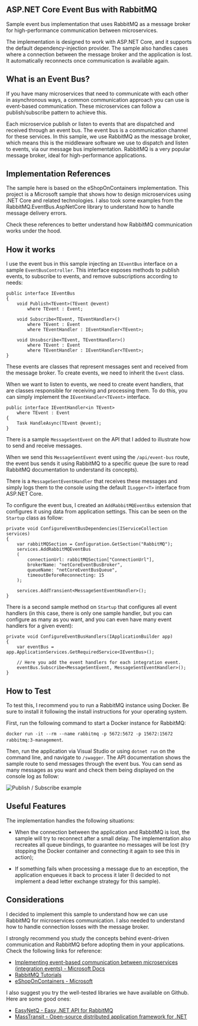 ## ASP.NET Core Event Bus with RabbitMQ 

Sample event bus implementation that uses RabbitMQ as a message broker for high-performance communication between microservices.

The implementation is designed to work with ASP.NET Core, and it supports the default dependency-injection provider. 
The sample also handles cases where a connection between the message broker and the application is lost. It automatically reconnects once communication is available again.

## What is an Event Bus?

If you have many microservices that need to communicate with each other in asynchronous ways, a common communication approach you can use is event-based communication. These microservices can follow a publish/subscribe pattern to achieve this. 

Each microservice publish or listen to events that are dispatched and received through an event bus. The event bus is a communication channel for these services. In this sample, we use RabbitMQ as the message broker, which means this is the middleware software we use to dispatch and listen to events, via our message bus implementation. RabbitMQ is a very popular message broker, ideal for high-performance applications.

## Implementation References

The sample here is based on the eShopOnContainers implementation. This project is a Microsoft sample that shows how to design microservices using .NET Core and related technologies. I also took some examples from the RabbitMQ.EventBus.AspNetCore library to understand how to handle message delivery errors.

Check these references to better understand how RabbitMQ communication works under the hood.

## How it works

I use the event bus in this sample injecting an `IEventBus` interface on a sample `EventBusController`. This interface exposes methods to publish events, to subscribe to events, and remove subscriptions according to needs:

```
public interface IEventBus
{
	void Publish<TEvent>(TEvent @event)
		where TEvent : Event;

	void Subscribe<TEvent, TEventHandler>()
		where TEvent : Event
		where TEventHandler : IEventHandler<TEvent>;

	void Unsubscribe<TEvent, TEventHandler>()
		where TEvent : Event
		where TEventHandler : IEventHandler<TEvent>;
}
```

These events are classes that represent messages sent and received from the message broker. To create events, we need to inherit the `Event` class.

When we want to listen to events, we need to create event handlers, that are classes responsible for receiving and processing them. To do this, you can simply implement the `IEventHandler<TEvent>` interface.

```
public interface IEventHandler<in TEvent>
	where TEvent : Event
{
	Task HandleAsync(TEvent @event);
}
```

There is a sample `MessageSentEvent` on the API that I added to illustrate how to send and receive messages. 

When we send this `MessageSentEvent` event using the `/api/event-bus` route, the event bus sends it using RabbitMQ to a specific queue (be sure to read RabbitMQ documentation to understand its concepts). 

There is a `MessageSentEventHandler` that receives these messages and simply logs them to the console using the default `ILogger<T>` interface from ASP.NET Core.

To configure the event bus, I created an `AddRabbitMQEventBus` extension that configures it using data from application settings. This can be seen on the `Startup` class as follow:

```
private void ConfigureEventBusDependencies(IServiceCollection services)
{
	var rabbitMQSection = Configuration.GetSection("RabbitMQ");
	services.AddRabbitMQEventBus
	(
		connectionUrl: rabbitMQSection["ConnectionUrl"],
		brokerName: "netCoreEventBusBroker",
		queueName: "netCoreEventBusQueue",
		timeoutBeforeReconnecting: 15
	);

	services.AddTransient<MessageSentEventHandler>();
}
```

There is a second sample method on `Startup` that configures all event handlers (in this case, there is only one sample handler, but you can configure as many as you want, and you can even have many event handlers for a given event):

```
private void ConfigureEventBusHandlers(IApplicationBuilder app)
{
	var eventBus = app.ApplicationServices.GetRequiredService<IEventBus>();

	// Here you add the event handlers for each integration event.
	eventBus.Subscribe<MessageSentEvent, MessageSentEventHandler>();
}
```

## How to Test

To test this, I recommend you to run a RabbitMQ instance using Docker. Be sure to install it following the install instructions for your operating system.

First, run the following command to start a Docker instance for RabbitMQ:

`docker run -it --rm --name rabbitmq -p 5672:5672 -p 15672:15672 rabbitmq:3-management`.

Then, run the application via Visual Studio or using `dotnet run` on the command line, and navigate to `/swagger`. 
The API documentation shows the sample route to send messages through the event bus. You can send as many messages as you want and check them being displayed on the console log as follow:

![Publish / Subscribe example](https://raw.githubusercontent.com/evgomes/net-core-event-bus/main/images/publish-subscrive-sample.png?token=ADTMTKNL7IZLU4KIYF3CKR3ACNNW6)

## Useful Features

The implementation handles the following situations:

- When the connection between the application and RabbitMQ is lost, the sample will try to reconnect after a small delay. The implementation also recreates all queue bindings, to guarantee no messages will be lost (try stopping the Docker container and connecting it again to see this in action);

- If something fails when processing a message due to an exception, the application enqueues it back to process it later (I decided to not implement a dead letter exchange strategy for this sample).

## Considerations

I decided to implement this sample to understand how we can use RabbitMQ for microservices communication. I also needed to understand how to handle connection losses with the message broker.

I strongly recommend you study the concepts behind event-driven communication and RabbitMQ before adopting them in your applications. Check the following links for reference:

- [Implementing event-based communication between microservices (integration events) - Microsoft Docs](https://docs.microsoft.com/pt-br/dotnet/architecture/microservices/multi-container-microservice-net-applications/integration-event-based-microservice-communications)
- [RabbitMQ Tutorials](https://www.rabbitmq.com/getstarted.html)
- [eShopOnContainers - Microsoft](https://github.com/dotnet-architecture/eShopOnContainers)

I also suggest you try the well-tested libraries we have available on Github. Here are some good ones:

- [EasyNetQ - Easy .NET API for RabbitMQ](https://easynetq.com/)
- [MassTransit - Open-source distributed application framework for .NET](https://masstransit-project.com/)